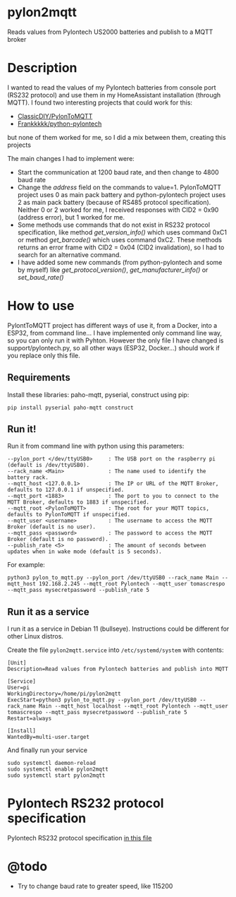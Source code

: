 # pylon2mqtt
Reads values from Pylontech US2000 batteries and publish to a MQTT broker

# Description
I wanted to read the values of my Pylontech batteries from console port (RS232 protocol) and use them in my HomeAssistant installation (through MQTT).
I found two interesting projects that could work for this:
* [ClassicDIY/PylonToMQTT](https://github.com/ClassicDIY/PylonToMQTT)
* [Frankkkkk/python-pylontech](https://github.com/Frankkkkk/python-pylontech)

but none of them worked for me, so I did a mix between them, creating this projects

The main changes I had to implement were:
* Start the communication at 1200 baud rate, and then change to 4800 baud rate
* Change the _address_ field on the commands to value=1. PylonToMQTT project uses 0 as main pack battery and python-pylontech project uses 2 as main pack battery (because of RS485 protocol specification). Neither 0 or 2 worked for me, I received responses with CID2 = 0x90 (address error), but 1 worked for me.
* Some methods use commands that do not exist in RS232 protocol specification, like method _get_version_info()_ which uses command 0xC1 or method _get_barcode()_ which uses command 0xC2. These methods returns an error frame with CID2 = 0x04 (CID2 invalidation), so I had to search for an alternative command.
* I have added some new commands (from python-pylontech and some by myself) like _get_protocol_version()_, _get_manufacturer_info()_ or _set_baud_rate()_

# How to use
PylontToMQTT project has different ways of use it, from a Docker, into a ESP32, from command line... I have implemented only command line way, so you can only run it with Pyhton.
However the only file I have changed is support/pylontech.py, so all other ways (ESP32, Docker...) should work if you replace only this file.

## Requirements
Install these libraries: paho-mqtt, pyserial, construct using pip:

```
pip install pyserial paho-mqtt construct
```

## Run it!
Run it from command line with python using this parameters:
```
--pylon_port </dev/ttyUSB0>     : The USB port on the raspberry pi (default is /dev/ttyUSB0).  
--rack_name <Main>              : The name used to identify the battery rack. 
--mqtt_host <127.0.0.1>         : The IP or URL of the MQTT Broker, defaults to 127.0.0.1 if unspecified.  
--mqtt_port <1883>              : The port to you to connect to the MQTT Broker, defaults to 1883 if unspecified.  
--mqtt_root <PylonToMQTT>       : The root for your MQTT topics, defaults to PylonToMQTT if unspecified.  
--mqtt_user <username>          : The username to access the MQTT Broker (default is no user).  
--mqtt_pass <password>          : The password to access the MQTT Broker (default is no password).
--publish_rate <5>              : The amount of seconds between updates when in wake mode (default is 5 seconds).
```

For example:
```
python3 pylon_to_mqtt.py --pylon_port /dev/ttyUSB0 --rack_name Main --mqtt_host 192.168.2.245 --mqtt_root Pylontech --mqtt_user tomascrespo --mqtt_pass mysecretpassword --publish_rate 5
```

## Run it as a service
I run it as a service in Debian 11 (bullseye). Instructions could be different for other Linux distros.

Create the file `pylon2mqtt.service` into `/etc/systemd/system` with contents:
```
[Unit]
Description=Read values from Pylontech batteries and publish into MQTT

[Service]
User=pi
WorkingDirectory=/home/pi/pylon2mqtt
ExecStart=python3 pylon_to_mqtt.py --pylon_port /dev/ttyUSB0 --rack_name Main --mqtt_host localhost --mqtt_root Pylontech --mqtt_user tomascrespo --mqtt_pass mysecretpassword --publish_rate 5
Restart=always

[Install]
WantedBy=multi-user.target
```

And finally run your service
```
sudo systemctl daemon-reload
sudo systemctl enable pylon2mqtt
sudo systemctl start pylon2mqtt
```
# Pylontech RS232 protocol specification
Pylontech RS232 protocol specification [in this file](https://github.com/tomascrespo/pylon2mqtt/blob/main/PYLON%20LFP%20Battery%20communication%20protocol%20-%20RS232%20V2.8%2020161216.pdf)


# @todo
* Try to change baud rate to greater speed, like 115200
